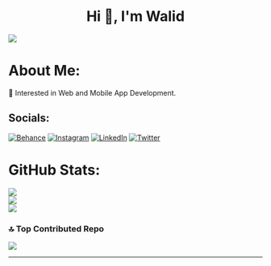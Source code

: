 <h1 align="center">Hi 👋, I'm Walid</h1>

[![](https://visitcount.itsvg.in/api?id=walidlatif&icon=5&color=9)](https://visitcount.itsvg.in)


# About Me:
🌱 Interested in Web and Mobile App Development.

## Socials:
[![Behance](https://img.shields.io/badge/Behance-1769ff?logo=behance&logoColor=white)](https://behance.net/) [![Instagram](https://img.shields.io/badge/Instagram-%23E4405F.svg?logo=Instagram&logoColor=white)](https://instagram.com/walid.latif) [![LinkedIn](https://img.shields.io/badge/LinkedIn-%230077B5.svg?logo=linkedin&logoColor=white)](https://linkedin.com/in/walid-latif-5b8325183) [![Twitter](https://img.shields.io/badge/Twitter-%231DA1F2.svg?logo=Twitter&logoColor=white)](https://twitter.com/walidlatif01) 
# GitHub Stats:
![](https://github-readme-stats.vercel.app/api?username=walidlatif&theme=radical&hide_border=false&include_all_commits=true&count_private=true)<br/>
![](https://github-readme-streak-stats.herokuapp.com/?user=walidlatif&theme=radical&hide_border=false)<br/>
![](https://github-readme-stats.vercel.app/api/top-langs/?username=walidlatif&theme=radical&hide_border=false&include_all_commits=true&count_private=true&layout=compact)
### 🔝 Top Contributed Repo
![](https://github-contributor-stats.vercel.app/api?username=walidlatif&limit=5&theme=radical&combine_all_yearly_contributions=true)



---


<!-- Proudly created with GPRM ( https://gprm.itsvg.in ) -->
